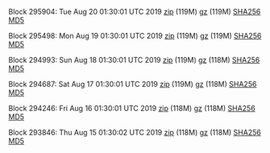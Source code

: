 Block 295904: Tue Aug 20 01:30:01 UTC 2019 [zip](https://files.01coin.io/mainnet/2019-08-20/bootstrap.dat.zip) (119M) [gz](https://files.01coin.io/mainnet/2019-08-20/bootstrap.dat.tar.gz) (119M) [SHA256](https://files.01coin.io/mainnet/2019-08-20/sha256.txt) [MD5](https://files.01coin.io/mainnet/2019-08-20/md5.txt)

Block 295498: Mon Aug 19 01:30:01 UTC 2019 [zip](https://files.01coin.io/mainnet/2019-08-19/bootstrap.dat.zip) (119M) [gz](https://files.01coin.io/mainnet/2019-08-19/bootstrap.dat.tar.gz) (119M) [SHA256](https://files.01coin.io/mainnet/2019-08-19/sha256.txt) [MD5](https://files.01coin.io/mainnet/2019-08-19/md5.txt)

Block 294993: Sun Aug 18 01:30:01 UTC 2019 [zip](https://files.01coin.io/mainnet/2019-08-18/bootstrap.dat.zip) (119M) [gz](https://files.01coin.io/mainnet/2019-08-18/bootstrap.dat.tar.gz) (118M) [SHA256](https://files.01coin.io/mainnet/2019-08-18/sha256.txt) [MD5](https://files.01coin.io/mainnet/2019-08-18/md5.txt)

Block 294687: Sat Aug 17 01:30:01 UTC 2019 [zip](https://files.01coin.io/mainnet/2019-08-17/bootstrap.dat.zip) (119M) [gz](https://files.01coin.io/mainnet/2019-08-17/bootstrap.dat.tar.gz) (118M) [SHA256](https://files.01coin.io/mainnet/2019-08-17/sha256.txt) [MD5](https://files.01coin.io/mainnet/2019-08-17/md5.txt)

Block 294246: Fri Aug 16 01:30:01 UTC 2019 [zip](https://files.01coin.io/mainnet/2019-08-16/bootstrap.dat.zip) (118M) [gz](https://files.01coin.io/mainnet/2019-08-16/bootstrap.dat.tar.gz) (118M) [SHA256](https://files.01coin.io/mainnet/2019-08-16/sha256.txt) [MD5](https://files.01coin.io/mainnet/2019-08-16/md5.txt)

Block 293846: Thu Aug 15 01:30:02 UTC 2019 [zip](https://files.01coin.io/mainnet/2019-08-15/bootstrap.dat.zip) (118M) [gz](https://files.01coin.io/mainnet/2019-08-15/bootstrap.dat.tar.gz) (118M) [SHA256](https://files.01coin.io/mainnet/2019-08-15/sha256.txt) [MD5](https://files.01coin.io/mainnet/2019-08-15/md5.txt)

